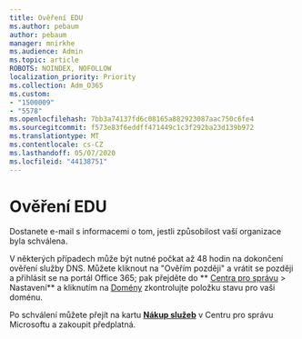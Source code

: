```yaml
---
title: Ověření EDU
ms.author: pebaum
author: pebaum
manager: mnirkhe
ms.audience: Admin
ms.topic: article
ROBOTS: NOINDEX, NOFOLLOW
localization_priority: Priority
ms.collection: Adm_O365
ms.custom:
- "1500009"
- "5578"
ms.openlocfilehash: 7bb3a74137fd6c08165a882923087aac750c6fe4
ms.sourcegitcommit: f573e83f6eddff471449c1c3f292ba23d139b972
ms.translationtype: MT
ms.contentlocale: cs-CZ
ms.lasthandoff: 05/07/2020
ms.locfileid: "44138751"
---
```

# <a name="edu-verification"></a>Ověření EDU

Dostanete e-mail s informacemi o tom, jestli způsobilost vaší organizace byla schválena.

V některých případech může být nutné počkat až 48 hodin na dokončení ověření služby DNS. Můžete kliknout na "Ověřím později" a vrátit se později a přihlásit se na portál Office 365; pak přejděte do ** [Centra pro správu](https://admin.microsoft.com/Adminportal/Home?source=applauncher#/homepage) > Nastavení** a kliknutím na [Domény](https://admin.microsoft.com/Adminportal/Home?source=applauncher#/Domains) zkontrolujte položku stavu pro vaši doménu.

Po schválení můžete přejít na kartu **[Nákup služeb](https://go.microsoft.com/fwlink/p/?linkid=868433)** v Centru pro správu Microsoftu a zakoupit předplatná.
